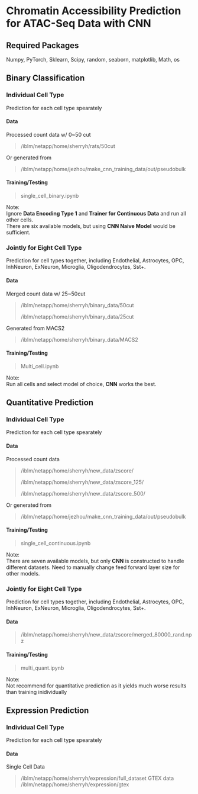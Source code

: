 # Chromatin Accessibility Prediction for ATAC-Seq Data with CNN
## Required Packages 
Numpy, PyTorch, Sklearn, Scipy, random, seaborn, matplotlib, Math, os
## Binary Classification
### Individual Cell Type
Prediction for each cell type spearately
#### Data
Processed count data w/ 0~50 cut
> /iblm/netapp/home/sherryh/rats/50cut

Or generated from
> /iblm/netapp/home/jezhou/make_cnn_training_data/out/pseudobulk

#### Training/Testing
> single_cell_binary.ipynb

Note: <br>
Ignore **Data Encoding Type 1** and **Trainer for Continuous Data** and run all other cells. <br>
There are six available models, but using **CNN Naive Model** would be sufficient.

### Jointly for Eight Cell Type
Prediction for cell types together, including Endothelial, Astrocytes, OPC, InhNeuron, ExNeuron, Microglia, Oligodendrocytes, Sst+.

#### Data
Merged count data w/ 25~50cut
> /iblm/netapp/home/sherryh/binary_data/50cut
> 
> /iblm/netapp/home/sherryh/binary_data/25cut

Generated from MACS2
> /iblm/netapp/home/sherryh/binary_data/MACS2

#### Training/Testing
> Multi_cell.ipynb

Note: <br>
Run all cells and select model of choice, **CNN** works the best. 

## Quantitative Prediction
### Individual Cell Type
Prediction for each cell type spearately
#### Data
Processed count data 
> /iblm/netapp/home/sherryh/new_data/zscore/
> 
> /iblm/netapp/home/sherryh/new_data/zscore_125/
> 
> /iblm/netapp/home/sherryh/new_data/zscore_500/

Or generated from
> /iblm/netapp/home/jezhou/make_cnn_training_data/out/pseudobulk

#### Training/Testing
> single_cell_continuous.ipynb

Note: <br>
There are seven available models, but only **CNN** is constructed to handle different datasets. Need to manually change feed forward layer size for other models.<br>

### Jointly for Eight Cell Type
Prediction for cell types together, including Endothelial, Astrocytes, OPC, InhNeuron, ExNeuron, Microglia, Oligodendrocytes, Sst+.

#### Data
> /iblm/netapp/home/sherryh/new_data/zscore/merged_80000_rand.npz

#### Training/Testing
> multi_quant.ipynb

Note: <br>
Not recommend for quantitative prediction as it yields much worse results than training inidividually

## Expression Prediction
### Individual Cell Type
Prediction for each cell type spearately
#### Data
Single Cell Data
> /iblm/netapp/home/sherryh/expression/full_dataset
GTEX data
> /iblm/netapp/home/sherryh/expression/gtex
